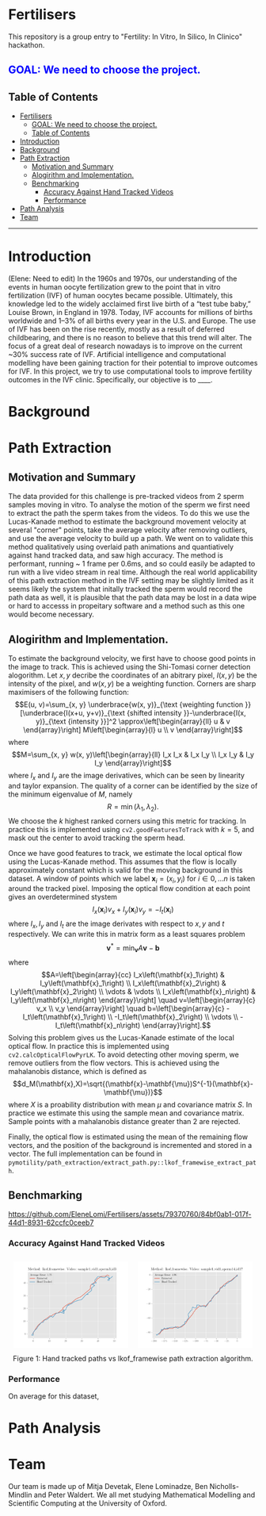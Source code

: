# Fertilisers
This repository is a group entry to "Fertility: In Vitro, In Silico, In Clinico" hackathon.


## <span style="color:blue">GOAL: We need to choose the project.</span>

## Table of Contents

- [Fertilisers](#fertilisers)
  - [GOAL: We need to choose the project.](#goal-we-need-to-choose-the-project)
  - [Table of Contents](#table-of-contents)
- [Introduction](#introduction)
- [Background](#background)
- [Path Extraction](#path-extraction)
  - [Motivation and Summary](#motivation-and-summary)
  - [Alogirithm and Implementation.](#alogirithm-and-implementation)
  - [Benchmarking](#benchmarking)
    - [Accuracy Against Hand Tracked Videos](#accuracy-against-hand-tracked-videos)
    - [Performance](#performance)
- [Path Analysis](#path-analysis)
- [Team](#team)

---
# Introduction

(Elene: Need to edit)
In the 1960s and 1970s, our understanding of the events in human oocyte fertilization grew to the point that in vitro fertilization (IVF) of human oocytes became possible. Ultimately, this knowledge led to the widely acclaimed first live birth of a “test tube baby,” Louise Brown, in England in 1978. Today, IVF accounts for millions of births worldwide and 1–3% of all births every year in the U.S. and Europe. The use of IVF has been on the rise recently, mostly as a result of deferred childbearing, and there is no reason to believe that this trend will alter. The focus of a great deal of research nowadays is to improve on the current ~30% success rate of IVF. Artificial intelligence and computational modelling have been gaining traction for their potential to improve outcomes for IVF. In this project, we try to use computational tools to improve fertility outcomes in the IVF clinic. Specifically, our objective is to ____.

# Background

# Path Extraction
## Motivation and Summary
The data provided for this challenge is pre-tracked videos from 2 sperm samples moving in vitro. To analyse the motion of the sperm we first need to extract the path the sperm takes from the videos. To do this we use the Lucas-Kanade method to estimate the background movement velocity at several "corner" points, take the average velocity after removing outliers, and use the average velocity to build up a path. We went on to validate this method qualitatively using overlaid path animations and quantiatively against hand tracked data, and saw high accuracy. The method is performant, running ~ 1 frame per 0.6ms, and so could easily be adapted to run with a live video stream in real time. Although the real world applicability of this path extraction method in the IVF setting may be slightly limited as it seems likely the system that initally tracked the sperm would record the path data as well, it is plausible that the path data may be lost in a data wipe or hard to accesss in propeitary software and a method such as this one would become necessary. 
## Alogirithm and Implementation.
To estimate the background velocity, we first have to choose good points in the image to track. This is achieved using the Shi-Tomasi corner detection alogorithm. Let $x,y$ decribe the coordinates of an abitrary pixel, $I(x,y)$ be the intensity of the pixel, and $w(x,y)$ be a weighting function. Corners are sharp maximisers of the following function: 
$$E(u, v)=\sum_{x, y} \underbrace{w(x, y)}_{\text {weighting function }}[\underbrace{I(x+u, y+v)}_{\text {shifted intensity }}-\underbrace{I(x, y)}_{\text {intensity }}]^2 \approx\left[\begin{array}{ll} u & v \end{array}\right] M\left[\begin{array}{l} u \\ v \end{array}\right]$$
where 
$$M=\sum_{x, y} w(x, y)\left[\begin{array}{ll} I_x I_x & I_x I_y \\ I_x I_y & I_y I_y \end{array}\right]$$
where $I_x$ and $I_y$ are the image derivatives, which can be seen by linearity and taylor expansion.
The quality of a corner can be identified by the size of the minimum eigenvalue of $M$, namely
$$R=\min(\lambda_1,\lambda_2).$$
We choose the $k$ highest ranked corners using this metric for tracking. In practice this is implemented using ```cv2.goodFeaturesToTrack``` with $k=5$, and mask out the center to avoid tracking the sperm head.


Once we have good features to track, we estimate the local optical flow using the Lucas-Kanade method. 
This assumes that the flow is locally approximately constant which is valid for the moving background
in this dataset. A window of points which we label $\mathbf{x}_i=(x_i,y_i)$ for $i \in 0,...n$ is taken around the tracked pixel. Imposing the optical flow condition at each point gives an overdetermined stystem
$$I_x(\mathbf{x}_i) v_x+I_y(\mathbf{x}_i) v_y = - I_t(\mathbf{x}_i)$$
where $I_x,I_y$ and $I_t$ are the image derivates with respect to $x,y$ and $t$ respectively. We can write this in matrix form as a least squares problem
$$\mathbf{v}^*=\min_{\mathbf{v}}A\mathbf{v}-\mathbf{b}$$
where 
$$A=\left[\begin{array}{cc} I_x\left(\mathbf{x}_1\right) & I_y\left(\mathbf{x}_1\right) \\ I_x\left(\mathbf{x}_2\right) & I_y\left(\mathbf{x}_2\right) \\ \vdots & \vdots \\ I_x\left(\mathbf{x}_n\right) & I_y\left(\mathbf{x}_n\right) \end{array}\right] \quad v=\left[\begin{array}{c} v_x \\ v_y \end{array}\right] \quad b=\left[\begin{array}{c} -I_t\left(\mathbf{x}_1\right) \\ -I_t\left(\mathbf{x}_2\right) \\ \vdots \\ -I_t\left(\mathbf{x}_n\right) \end{array}\right].$$
Solving this problem gives us the Lucas-Kanade estimate of the local optical flow. In practice this is implemented using ```cv2.calcOpticalFlowPyrLK```.
To avoid detecting other moving sperm, we remove outliers from the flow vectors. This is achieved using the mahalanobis distance, which is defined as 
$$d_M(\mathbf{x},X)=\sqrt{(\mathbf{x}-\mathbf{\mu})S^{-1}(\mathbf{x}-\mathbf{\mu})}$$
where $X$ is a proability distribution with mean $\mu$ and covariance matrix $S$. In practice we estimate this using the sample mean and covariance matrix. Sample points with a mahalanobis distance greater than 2
are rejected.

Finally, the optical flow is estimated using the mean of the remaining flow vectors, and the position of the background is incremented and stored in a vector.
The full implementation can be found in ```pymotility/path_extraction/extract_path.py::lkof_framewise_extract_path```.
## Benchmarking

https://github.com/EleneLomi/Fertilisers/assets/79370760/84bf0ab1-017f-44d1-8931-62ccfc0ceeb7


### Accuracy Against Hand Tracked Videos
<div>
<div style="display:flex">
  <div style="flex:50%; padding:10px;">
    <img src="media/handtracked_1.png" alt="Figure 1" width="400">
  </div>
  <div style="flex:50%; padding:10px;">
    <img src="media/handtracked_2.png" alt="Figure 2" width="400">
  </div>
</div>
<div style="text-align:center">Figure 1: Hand tracked paths vs lkof_framewise path extraction algorithm.</div>

### Performance
On average for this dataset, 
# Path Analysis

# Team
Our team is made up of Mitja Devetak, Elene Lominadze, Ben Nicholls-Mindlin and Peter Waldert. We all met studying Mathematical Modelling and Scientific Computing at the University of Oxford.
